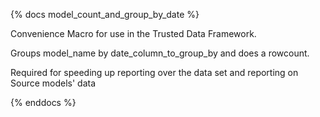 {% docs model_count_and_group_by_date %}

Convenience Macro for use in the Trusted Data Framework. 

Groups model_name by date_column_to_group_by and does a rowcount. 
 
Required for speeding up reporting over the data set and reporting on Source models' data 

{% enddocs %}

